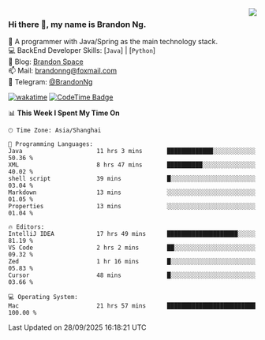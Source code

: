 <img  align="right" src="https://github-readme-stats-brandon0824.vercel.app/api/top-langs/?username=brandon0824&layout=compact">

### Hi there 👋, my name is Brandon Ng.

🌱 A programmer with Java/Spring as the main technology stack.  
💻 BackEnd Developer Skills: [`Java`] | [`Python`]  
📝 Blog: [Brandon Space](https://blog.brandonng.cc)  
📫 Mail: brandonng@foxmail.com  
📰 Telegram: [@BrandonNg](https://t.me/BrandonNg24)  

[![wakatime](https://wakatime.com/badge/user/940cafbf-f9d5-4b24-9a07-19bb072f52bb.svg)](https://wakatime.com/@940cafbf-f9d5-4b24-9a07-19bb072f52bb)
[![CodeTime Badge](https://shields.jannchie.com/endpoint?style=plastic&color=&url=https%3A%2F%2Fapi.codetime.dev%2Fv3%2Fusers%2Fshield%3Fuid%3D128%26minutes%3D10080)](https://codetime.dev)

<!--START_SECTION:waka-->
📊 **This Week I Spent My Time On** 

```text
🕑︎ Time Zone: Asia/Shanghai

💬 Programming Languages: 
Java                     11 hrs 3 mins       █████████████░░░░░░░░░░░░   50.36 % 
XML                      8 hrs 47 mins       ██████████░░░░░░░░░░░░░░░   40.02 % 
shell script             39 mins             █░░░░░░░░░░░░░░░░░░░░░░░░   03.04 % 
Markdown                 13 mins             ░░░░░░░░░░░░░░░░░░░░░░░░░   01.05 % 
Properties               13 mins             ░░░░░░░░░░░░░░░░░░░░░░░░░   01.04 % 

🔥 Editors: 
IntelliJ IDEA            17 hrs 49 mins      ████████████████████░░░░░   81.19 % 
VS Code                  2 hrs 2 mins        ██░░░░░░░░░░░░░░░░░░░░░░░   09.32 % 
Zed                      1 hr 16 mins        █░░░░░░░░░░░░░░░░░░░░░░░░   05.83 % 
Cursor                   48 mins             █░░░░░░░░░░░░░░░░░░░░░░░░   03.66 % 

💻 Operating System: 
Mac                      21 hrs 57 mins      █████████████████████████   100.00 % 
```


 Last Updated on 28/09/2025 16:18:21 UTC
<!--END_SECTION:waka-->
